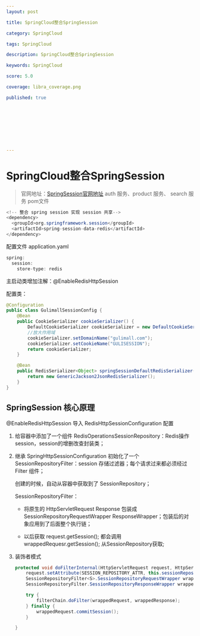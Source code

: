 ```yaml
---
layout: post

title: SpringCloud整合SpringSession 

category: SpringCloud

tags: SpringCloud

description: SpringCloud整合SpringSession 

keywords: SpringCloud

score: 5.0

coverage: libra_coverage.png

published: true









---
```


# SpringCloud整合SpringSession
> 官网地址：[SpringSession官网地址](https://docs.spring.io/spring-session/docs/2.5.0/reference/html5/#samples)
auth 服务、product 服务、 search 服务 pom文件

```java
<!-- 整合 spring session 实现 session 共享-->
<dependency>
  <groupId>org.springframework.session</groupId>
  <artifactId>spring-session-data-redis</artifactId>
</dependency>
```

配置文件 application.yaml

```java
spring:
  session:
    store-type: redis
```

主启动类增加注解：@EnableRedisHttpSession 

配置类：

```java
@Configuration
public class GulimallSessionConfig {
    @Bean
    public CookieSerializer cookieSerializer() {
        DefaultCookieSerializer cookieSerializer = new DefaultCookieSerializer();
        //放大作用域
        cookieSerializer.setDomainName("gulimall.com");
        cookieSerializer.setCookieName("GULISESSION");
        return cookieSerializer;
    }

    @Bean
    public RedisSerializer<Object> springSessionDefaultRedisSerializer() {
        return new GenericJackson2JsonRedisSerializer();
    }
}
```

## SpringSession 核心原理

@EnableRedisHttpSession 导入 RedisHttpSessionConfiguration 配置

1. 给容器中添加了一个组件 RedisOperationsSessionRepository：Redis操作session，session的增删改查封装类；

2. 继承 SpringHttpSessionConfiguration 初始化了一个 SessionRepositoryFilter：session 存储过滤器；每个请求过来都必须经过 Filter 组件；

   创建的时候，自动从容器中获取到了 SessionRepository；

    SessionRepositoryFilter：

   - 将原生的 HttpServletRequest Response 包装成 SessionRepositoryRequestWrapper ResponseWrapper；包装后的对象应用到了后面整个执行链；

   - 以后获取 request.getSession(); 都会调用 wrappedRequesr.getSession(); 从SessionRepository获取;

     

3. 装饰者模式

   ```java
   protected void doFilterInternal(HttpServletRequest request, HttpServletResponse response, FilterChain filterChain) throws ServletException, IOException {
       request.setAttribute(SESSION_REPOSITORY_ATTR, this.sessionRepository);
       SessionRepositoryFilter<S>.SessionRepositoryRequestWrapper wrappedRequest = new SessionRepositoryFilter.SessionRepositoryRequestWrapper(request, response);
       SessionRepositoryFilter.SessionRepositoryResponseWrapper wrappedResponse = new SessionRepositoryFilter.SessionRepositoryResponseWrapper(wrappedRequest, response);
   
       try {
           filterChain.doFilter(wrappedRequest, wrappedResponse);
       } finally {
           wrappedRequest.commitSession();
       }
   
   }
   ```

   

   

   

   
